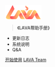 <!-- _coverpage.md 封面 -->

![logo](_media/pic_system_logo.svg ':size=100%')


> **《LAVA帮助手册》**

- 更新日志
- 系统说明
- Q&A

[开始使用]()
[LAVA Team](#lava)


